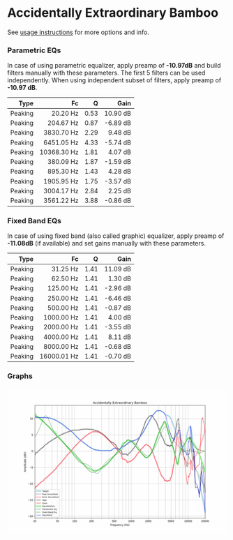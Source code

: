 # Accidentally Extraordinary Bamboo
See [usage instructions](https://github.com/jaakkopasanen/AutoEq#usage) for more options and info.

### Parametric EQs
In case of using parametric equalizer, apply preamp of **-10.97dB** and build filters manually
with these parameters. The first 5 filters can be used independently.
When using independent subset of filters, apply preamp of **-10.97 dB**.

| Type    | Fc          |    Q | Gain     |
|--------:|------------:|-----:|---------:|
| Peaking | 20.20 Hz    | 0.53 | 10.90 dB |
| Peaking | 204.67 Hz   | 0.87 | -6.89 dB |
| Peaking | 3830.70 Hz  | 2.29 | 9.48 dB  |
| Peaking | 6451.05 Hz  | 4.33 | -5.74 dB |
| Peaking | 10368.30 Hz | 1.81 | 4.07 dB  |
| Peaking | 380.09 Hz   | 1.87 | -1.59 dB |
| Peaking | 895.30 Hz   | 1.43 | 4.28 dB  |
| Peaking | 1905.95 Hz  | 1.75 | -3.57 dB |
| Peaking | 3004.17 Hz  | 2.84 | 2.25 dB  |
| Peaking | 3561.22 Hz  | 3.88 | -0.86 dB |

### Fixed Band EQs
In case of using fixed band (also called graphic) equalizer, apply preamp of **-11.08dB**
(if available) and set gains manually with these parameters.

| Type    | Fc          |    Q | Gain     |
|--------:|------------:|-----:|---------:|
| Peaking | 31.25 Hz    | 1.41 | 11.09 dB |
| Peaking | 62.50 Hz    | 1.41 | 1.30 dB  |
| Peaking | 125.00 Hz   | 1.41 | -2.96 dB |
| Peaking | 250.00 Hz   | 1.41 | -6.46 dB |
| Peaking | 500.00 Hz   | 1.41 | -0.87 dB |
| Peaking | 1000.00 Hz  | 1.41 | 4.00 dB  |
| Peaking | 2000.00 Hz  | 1.41 | -3.55 dB |
| Peaking | 4000.00 Hz  | 1.41 | 8.11 dB  |
| Peaking | 8000.00 Hz  | 1.41 | -0.68 dB |
| Peaking | 16000.01 Hz | 1.41 | -0.70 dB |

### Graphs
![](./Accidentally%20Extraordinary%20Bamboo.png)
